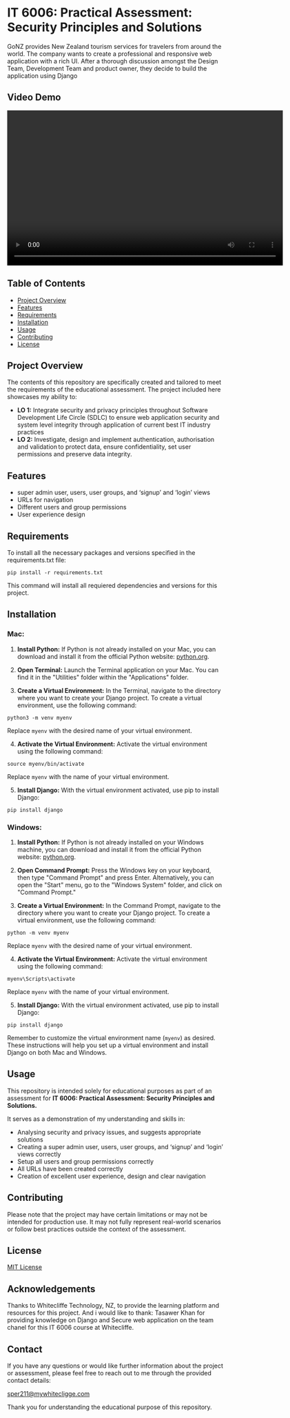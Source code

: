# IT 6006: Practical Assessment: Security Principles and Solutions

GoNZ provides New Zealand tourism services for travelers from around the world. The company wants to create a professional and responsive web application with a rich UI. After a thorough discussion amongst the Design Team, Development Team and product owner, they decide to build the application using Django

## Video Demo
<video width="640" height="360" controls>
  <iframe src="https://drive.google.com/file/d/1TazM1pXz3v2hQC0MQ0AdnP_uo5pYSCBP/preview" width="640" height="480" allow="autoplay"></iframe>
</video>



## Table of Contents

- [Project Overview](#project-overview)
- [Features](#features)
- [Requirements](#requirements)
- [Installation](#installation)
- [Usage](#usage)
- [Contributing](#contributing)
- [License](#license)

## Project Overview

The contents of this repository are specifically created and tailored to meet the requirements of the educational assessment. The project included here showcases my ability to:

- **LO 1:** Integrate security and privacy principles throughout Software Development Life Circle (SDLC) to ensure web application security and system level integrity through application of current best IT industry practices
- **LO 2:** Investigate, design and implement authentication, authorisation and validation to protect data, ensure confidentiality, set user permissions and preserve data integrity.

## Features

- super admin user, users, user groups, and ‘signup’ and ‘login’ views
- URLs for navigation
- Different users and group permissions
- User experience design

## Requirements

To install all the necessary packages and versions specified in the requirements.txt file:

```
pip install -r requirements.txt
```

This command will install all requiered dependencies and versions for this project.

## Installation

### Mac:

1. **Install Python:** If Python is not already installed on your Mac, you can download and install it from the official Python website: [python.org](https://www.python.org/downloads/).

2. **Open Terminal:** Launch the Terminal application on your Mac. You can find it in the "Utilities" folder within the "Applications" folder.

3. **Create a Virtual Environment:** In the Terminal, navigate to the directory where you want to create your Django project. To create a virtual environment, use the following command:

```
python3 -m venv myenv
```

Replace `myenv` with the desired name of your virtual environment.

4. **Activate the Virtual Environment:** Activate the virtual environment using the following command:

```
source myenv/bin/activate
```

Replace `myenv` with the name of your virtual environment.

5. **Install Django:** With the virtual environment activated, use pip to install Django:

```
pip install django
```

### Windows:

1. **Install Python:** If Python is not already installed on your Windows machine, you can download and install it from the official Python website: [python.org](https://www.python.org/downloads/).

2. **Open Command Prompt:** Press the Windows key on your keyboard, then type "Command Prompt" and press Enter. Alternatively, you can open the "Start" menu, go to the "Windows System" folder, and click on "Command Prompt."

3. **Create a Virtual Environment:** In the Command Prompt, navigate to the directory where you want to create your Django project. To create a virtual environment, use the following command:

```
python -m venv myenv
```

Replace `myenv` with the desired name of your virtual environment.

4. **Activate the Virtual Environment:** Activate the virtual environment using the following command:

```
myenv\Scripts\activate
```

Replace `myenv` with the name of your virtual environment.

5. **Install Django:** With the virtual environment activated, use pip to install Django:

```
pip install django
```

Remember to customize the virtual environment name (`myenv`) as desired.
These instructions will help you set up a virtual environment and install Django on both Mac and Windows.

## Usage

This repository is intended solely for educational purposes as part of an assessment for **IT 6006: Practical Assessment: Security Principles and Solutions.**

It serves as a demonstration of my understanding and skills in:

- Analysing security and privacy issues, and suggests appropriate solutions
- Creating a super admin user, users, user groups, and ‘signup’ and ‘login’ views correctly
- Setup all users and group permissions correctly
- All URLs have been created correctly
- Creation of excellent user experience, design and clear navigation

## Contributing

Please note that the project may have certain limitations or may not be intended for production use. It may not fully represent real-world scenarios or follow best practices outside the context of the assessment.

## License

[MIT License](https://opensource.org/licenses/MIT)

## Acknowledgements

Thanks to Whitecliffe Technology, NZ, to provide the learning platform and resources for this project.
And i would like to thank: Tasawer Khan for providing knowledge on Django and Secure web application on the team chanel for this IT 6006 course at Whitecliffe.

## Contact

If you have any questions or would like further information about the project or assessment, please feel free to reach out to me through the provided contact details:

sper211@mywhitecligge.com

Thank you for understanding the educational purpose of this repository.
